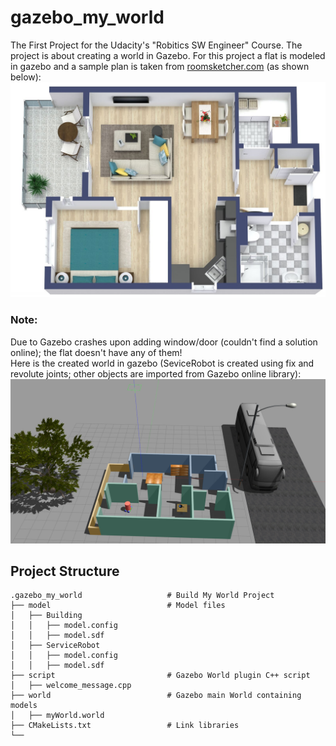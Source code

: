 # gazebo_my_world
The First Project for the Udacity's "Robitics SW Engineer" Course. 
The project is about creating a world in Gazebo. For this project a flat is modeled in gazebo and a sample plan is taken from [roomsketcher.com](https://www.roomsketcher.com/floor-plan-gallery/apartment/1-bedroom-apartment-plans/) (as shown below):
![images/1-Bedroom-Apartment-Plan-3D.jpg](images/1-Bedroom-Apartment-Plan-3D.jpg)

### Note:
Due to Gazebo crashes upon adding window/door (couldn't find a solution online); the flat doesn't have any of them!\
Here is the created world in gazebo (SeviceRobot is created using fix and revolute joints; other objects are imported from Gazebo online library):
![images/myWorld.png](images/myWorld.png)
## Project Structure



    .gazebo_my_world                   # Build My World Project 
    ├── model                          # Model files 
    │   ├── Building
    │   │   ├── model.config
    │   │   ├── model.sdf
    │   ├── ServiceRobot
    │   │   ├── model.config
    │   │   ├── model.sdf
    ├── script                         # Gazebo World plugin C++ script      
    │   ├── welcome_message.cpp
    ├── world                          # Gazebo main World containing models 
    │   ├── myWorld.world
    ├── CMakeLists.txt                 # Link libraries 
    └──                              
